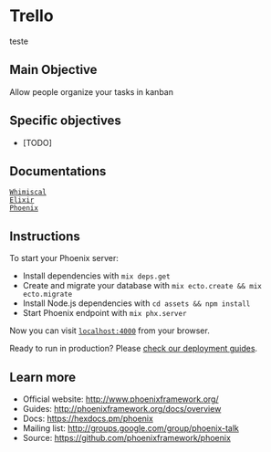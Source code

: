 # Trello
teste
## Main Objective
Allow people organize your tasks in kanban

## Specific objectives
* [TODO]

## Documentations
[`Whimiscal`](https://whimsical.com/trello-EgMc4Tyw9JKcFYrFJBURna@2Ux7TurymN6Kt9u5T1Bs) \
[`Elixir`](https://elixir-lang.org/getting-started/introduction.html) \
[`Phoenix`](https://hexdocs.pm/phoenix/Phoenix.html)

## Instructions
To start your Phoenix server:

  * Install dependencies with `mix deps.get`
  * Create and migrate your database with `mix ecto.create && mix ecto.migrate`
  * Install Node.js dependencies with `cd assets && npm install`
  * Start Phoenix endpoint with `mix phx.server`

Now you can visit [`localhost:4000`](http://localhost:4000) from your browser.

Ready to run in production? Please [check our deployment guides](http://www.phoenixframework.org/docs/deployment).

## Learn more

  * Official website: http://www.phoenixframework.org/
  * Guides: http://phoenixframework.org/docs/overview
  * Docs: https://hexdocs.pm/phoenix
  * Mailing list: http://groups.google.com/group/phoenix-talk
  * Source: https://github.com/phoenixframework/phoenix

